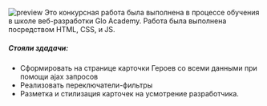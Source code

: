 ![preview](https://github.com/DaryaAnton/GLO-contest/assets/167423043/98b81cc7-0145-4b69-a545-43f1df9d14c1)
Это конкурсная работа была выполнена в процессе обучения в школе веб-разработки Glo Academy.
Работа была выполнена посредством HTML, CSS, и JS. 
##### Стояли здадачи:
* Сформировать на странице карточки Героев со всеми данными при помощи ajax запросов
* Реализовать переключатели-фильтры
* Разметка и стилизация карточек на усмотрение разработчика. 
